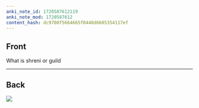 ```yaml
---
anki_note_id: 1720587612119
anki_note_mod: 1720587612
content_hash: dc9700f5664665f0448d6605354117ef
---
```


## Front

What is shreni or guild

<hr/>

## Back

![](img2413709204253657382.jpg)